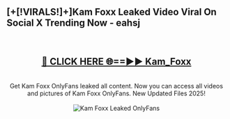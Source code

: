 <h2>[+[!VIRALS!]+]Kam Foxx Leaked Video Viral On Social X Trending Now - eahsj</h2>
<br>
<div align="center">
<h2><a href="https://libra.edu.pl?Kam_Foxx" rel="nofollow">🔴 CLICK HERE 🌐==►► Kam_Foxx</a></h2>
<br>
Get Kam Foxx OnlyFans leaked all content. Now you can access all videos and pictures of Kam Foxx OnlyFans. New Updated Files 2025!
<br>
<br>
<a href="https://libra.edu.pl?Kam_Foxx" rel="nofollow" data-target="animated-image.originalLink"><img src="https://i.ibb.co.com/WyWwxjT/player-gif2.gif" alt="Kam Foxx Leaked OnlyFans" style="max-width: 100%; display: inline-block;" data-target="animated-image.originalImage"></a>
</div>
<br>